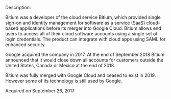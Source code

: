 Description:

Bitium was a developer of the cloud service Bitium, which provided single sign-on and identity management for software as a service (SaaS) cloud-based applications before its merger into Google Cloud. Bitium allows end users to access all of their cloud software accounts using a single set of login credentials. The product can integrate with cloud apps using SAML for enhanced security.

Google acquired the company in 2017. At the end of September 2018 Bitium announced that it would close down all accounts for customers outside the United States, Canada or Mexico at the end of 2018.

Bitium was fully merged with Google Cloud and ceased to exist in 2019. However some of its technology is still used by Google.

Acquired on September 26, 2017